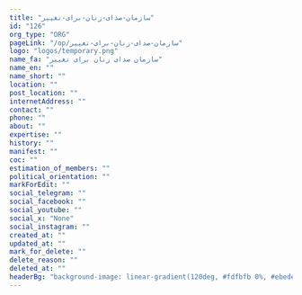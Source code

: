 ```yaml
---
title: "سازمان-صدای-زنان-برای-تغییر"
id: "126"
org_type: "ORG"
pageLink: "/op/سازمان-صدای-زنان-برای-تغییر"
logo: "logos/temporary.png"
name_fa: "سازمان صدای زنان برای تغییر"
name_en: ""
name_short: ""
location: ""
post_location: ""
internetAddress: ""
contact: ""
phone: ""
about: ""
expertise: ""
history: ""
manifest: ""
coc: ""
estimation_of_members: ""
political_orientation: ""
markForEdit: ""
social_telegram: ""
social_facebook: ""
social_youtube: ""
social_x: "None"
social_instagram: ""
created_at: ""
updated_at: ""
mark_for_delete: ""
delete_reason: ""
deleted_at: ""
headerBg: "background-image: linear-gradient(120deg, #fdfbfb 0%, #ebedee 100%);"
---
```


